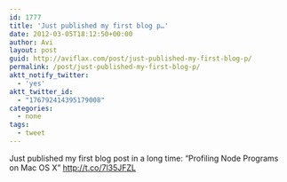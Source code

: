 ```yaml
---
id: 1777
title: 'Just published my first blog p…'
date: 2012-03-05T18:12:50+00:00
author: Avi
layout: post
guid: http://aviflax.com/post/just-published-my-first-blog-p/
permalink: /post/just-published-my-first-blog-p/
aktt_notify_twitter:
  - 'yes'
aktt_twitter_id:
  - "176792414395179008"
categories:
  - none
tags:
  - tweet
---
```

Just published my first blog post in a long time: “Profiling Node Programs on Mac OS X” <a href="http://t.co/7l35JFZL" rel="nofollow">http://t.co/7l35JFZL</a>